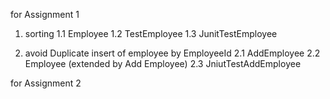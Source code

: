 
for Assignment 1
  1. sorting
    1.1 Employee
    1.2 TestEmployee
    1.3 JunitTestEmployee
  
  2. avoid Duplicate insert of employee by EmployeeId
    2.1 AddEmployee
    2.2 Employee (extended by Add Employee)
    2.3 JniutTestAddEmployee

for Assignment 2
  
